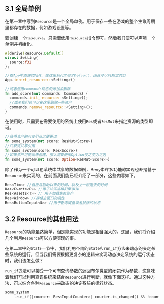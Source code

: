 ## 3.1 全局单例

​	在第一章中写到`Resource`是一个全局单例。用于保存一些在游戏的整个生命周期里都存在的数据，例如游戏设置等。

​	要创建一个`Resource`，只需要使用`Resource`指令即可，然后我们便可以声明一个单例并初始化。

```rust
#[derive(Resource,Default)]
struct Setting{
  source:f32
};

//在App中直接初始化，在这里我们实现了Default，因此可以只指定类型
App.insert_resource::<Setting>()

//或者使用commands动态的添加和删除
fn add_score(mut commands: Commands) {
  commands.init_resource::<Setting>();
  //或者我们也可以在这里删除一些资产
  commands.remove_resource::<Setting>();
}

```

​	在使用时，只需要在需要使用的系统上使用`Res`或者`ResMut`来指定资源的类型即可。

```rust
//获得资产的可变引用以便更改
fn some_system(mut score: ResMut<Score>) 
//只获得共享引用
fn some_system(score: Res<Score>) 
//如果资产可能尚未创建，那么需要使用Option使之变为可选
fn some_system(mut score: Option<ResMut<Score>>) 
```

​	除了作为一个可以在系统中共享的数据单例，Bevy中许多功能的实现也都是基于`Resource`来实现的，在前面我们能已经介绍了一部分，这些内容如下。

```rust
Res<Time> //自应用启动以来的时间，以及上一帧逝去的时间
Res<Events<E>> //用于访问各种引擎事件
Res<Assets<T>> // 用于加载静态资产
Res<Window> //存储主窗口的属性
Res<ButtonInput<B>> //用于查询键盘或者鼠标的状态
```

## 3.2 Resource的其他用法

​	`Resource`的功能虽然简单，但是能实现的功能是相当强大的。这里，我们将介绍几个利用`Resource`可以方便实现的事。

​	在第二章中的`State`一节中，我们利用不同的`State`和`run_if`方法来动态的决定某些系统的运行，但当我们需要根据更复杂的逻辑来实现动态决定系统的运行状态时，我们该怎么做？

​	`run_if`方法可以接受一个可有查询参数的返回布尔类型的闭包作为参数，这意味着我们可以利用查询系统来结合`Resource`进行判断，就像下面这样。通过这种方法，可以结合各种`Resource`来动态的决定系统的运行状态。

```rust
some_system
	.run_if(|counter: Res<InputCounter>| counter.is_changed() && !counter.is_added())
```

​	
